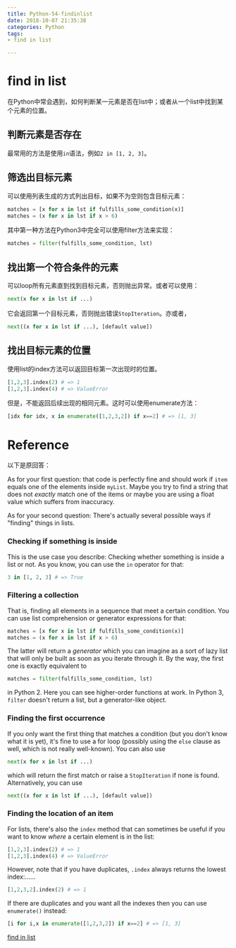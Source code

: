 ```yaml
---
title: Python-54-findinlist
date: 2018-10-07 21:35:38
categories: Python
tags:
- find in list

---
```


# find in list

在Python中常会遇到，如何判断某一元素是否在list中；或者从一个list中找到某个元素的位置。

## 判断元素是否存在

最常用的方法是使用`in`语法，例如`2 in [1, 2, 3]`。

## 筛选出目标元素

可以使用列表生成的方式列出目标，如果不为空则包含目标元素：

```python
matches = [x for x in lst if fulfills_some_condition(x)]
matches = (x for x in lst if x > 6)
```

其中第一种方法在Python3中完全可以使用filter方法来实现：

```python
matches = filter(fulfills_some_condition, lst)
```

## 找出第一个符合条件的元素

可以loop所有元素直到找到目标元素，否则抛出异常。或者可以使用：

```python
next(x for x in lst if ...)
```

它会返回第一个目标元素，否则抛出错误`StopIteration`。亦或者，

```python
next((x for x in lst if ...), [default value])
```

## 找出目标元素的位置

使用list的index方法可以返回目标第一次出现时的位置。

```python
[1,2,3].index(2) # => 1
[1,2,3].index(4) # => ValueError
```

但是，不能返回后续出现的相同元素。这时可以使用enumerate方法：

```python
[idx for idx, x in enumerate([1,2,3,2]) if x==2] # => [1, 3]
```

# Reference

以下是原回答：

As for your first question: that code is perfectly fine and should work if `item` equals one of the elements inside `myList`. Maybe you try to find a string that does not *exactly* match one of the items or maybe you are using a float value which suffers from inaccuracy.

As for your second question: There's actually several possible ways if "finding" things in lists.

### Checking if something is inside

This is the use case you describe: Checking whether something is inside a list or not. As you know, you can use the `in` operator for that:

```py
3 in [1, 2, 3] # => True
```

### Filtering a collection

That is, finding all elements in a sequence that meet a certain condition. You can use list comprehension or generator expressions for that:

```py
matches = [x for x in lst if fulfills_some_condition(x)]
matches = (x for x in lst if x > 6)
```

The latter will return a *generator* which you can imagine as a sort of lazy list that will only be built as soon as you iterate through it. By the way, the first one is exactly equivalent to

```py
matches = filter(fulfills_some_condition, lst)
```

in Python 2. Here you can see higher-order functions at work. In Python 3, `filter` doesn't return a list, but a generator-like object.

### Finding the first occurrence

If you only want the first thing that matches a condition (but you don't know what it is yet), it's fine to use a for loop (possibly using the `else` clause as well, which is not really well-known). You can also use

```py
next(x for x in lst if ...)
```

which will return the first match or raise a `StopIteration` if none is found. Alternatively, you can use

```py
next((x for x in lst if ...), [default value])
```

### Finding the location of an item

For lists, there's also the `index` method that can sometimes be useful if you want to know *where* a certain element is in the list:

```py
[1,2,3].index(2) # => 1
[1,2,3].index(4) # => ValueError
```

However, note that if you have duplicates, `.index` always returns the lowest index:......

```py
[1,2,3,2].index(2) # => 1
```

If there are duplicates and you want all the indexes then you can use `enumerate()` instead:

```py
[i for i,x in enumerate([1,2,3,2]) if x==2] # => [1, 3]
```

[find in list](https://stackoverflow.com/questions/9542738/python-find-in-list)


